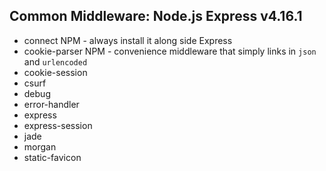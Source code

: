 ## Common Middleware: Node.js Express v4.16.1 

- connect NPM - always install it along side Express
- cookie-parser NPM - convenience middleware that simply links in `json` and `urlencoded`
- cookie-session
- csurf
- debug
- error-handler
- express
- express-session
- jade
- morgan
- static-favicon
